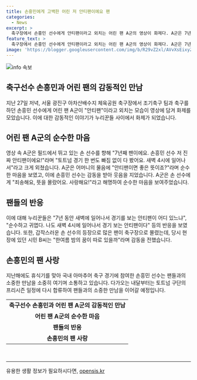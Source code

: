 ```yaml
---
title: 손흥민에게 고백한 어린 저 안티팬이에요 팬
categories:
  - News
excerpt: >
  축구장에서 손흥민 선수에게 안티팬이라고 외치는 어린 팬 A군의 영상이 화제다. A군은 7년째 손흥민 팬이며, 새벽 4시에 일어나 경기를 보는 등 손 선수를 응원하고 사랑한다고 밝히며 사랑스러운 모습을 보였다. 이에 누리꾼들은 A군의 순수한 팬심에 공감하며 긍정적인 반응을 보였고, 손흥민 선수도 웃으며 대응했다. 이날 손 선수의 축구장 방문에는 많은 팬들이 몰려 15분 동안 함께 축구를 즐기는 모습도 보였다. 현재는 휴식 중인 손흥민은 내달부터 토트넘의 프리시즌 일정에 합류할 예정이다.
feature_text: >
  축구장에서 손흥민 선수에게 안티팬이라고 외치는 어린 팬 A군의 영상이 화제다. A군은 7년째 손흥민 팬이며, 새벽 4시에 일어나 경기를 보는 등 손 선수를 응원하고 사랑한다고 밝히며 사랑스러운 모습을 보였다. 이에 누리꾼들은 A군의 순수한 팬심에 공감하며 긍정적인 반응을 보였고, 손흥민 선수도 웃으며 대응했다. 이날 손 선수의 축구장 방문에는 많은 팬들이 몰려 15분 동안 함께 축구를 즐기는 모습도 보였다. 현재는 휴식 중인 손흥민은 내달부터 토트넘의 프리시즌 일정에 합류할 예정이다.
image: 'https://blogger.googleusercontent.com/img/b/R29vZ2xl/AVvXsEixyZcFfHzMRdzZMjFBmAUKJYCLCGyLL1o632UiGVXcaFdKo_bkvkuCioo0uUKlGfBVcT3P84aROyZIXSBEx3Aw5nCQ3pTgDom1WDC4m8eifvWiAmWEEVb4x6G_l8C0QH225ldMjyaFvpxGEBGNO37VmDTDMHGhJPq73UglMfDca1-0aw/s1600/blogspot.png'
---
```


<p><img src="https://blogger.googleusercontent.com/img/b/R29vZ2xl/AVvXsEixyZcFfHzMRdzZMjFBmAUKJYCLCGyLL1o632UiGVXcaFdKo_bkvkuCioo0uUKlGfBVcT3P84aROyZIXSBEx3Aw5nCQ3pTgDom1WDC4m8eifvWiAmWEEVb4x6G_l8C0QH225ldMjyaFvpxGEBGNO37VmDTDMHGhJPq73UglMfDca1-0aw/s1600/blogspot.png" alt="info 속보" /></p>

<h2 data-ke-size="size26">축구선수 손흥민과 어린 팬의 감동적인 만남</h2>

<p data-ke-size="size16">지난 27일 저녁, 서울 광진구 아차산배수지 체육공원 축구장에서 조기축구 팀과 축구를 하던 손흥민 선수에게 어린 팬 A군이 "안티팬"이라고 외치는 모습이 영상에 담겨 화제를 모았습니다. 이에 대한 감동적인 이야기가 누리꾼들 사이에서 화제가 되었습니다.</p>

<h2 data-ke-size="size26">어린 팬 A군의 순수한 마음</h2>

<p data-ke-size="size16">영상 속 A군은 필드에서 뛰고 있는 손 선수를 향해 "7년째 팬이에요. 손흥민 선수 저 진짜 안티팬이에요!"라며 "토트넘 경기 한 번도 빠짐 없이 다 봤어요. 새벽 4시에 일어나서"라고 크게 외쳤습니다. A군은 어머니의 물음에 "안티팬이면 좋은 뜻이죠?"라며 순수한 마음을 보였고, 이에 손흥민 선수는 감동을 받아 웃음을 지었습니다. A군은 손 선수에게 "죄송해요, 뜻을 몰랐어요. 사랑해요!"라고 해명하여 순수한 마음을 보여주었습니다.</p>

<h2 data-ke-size="size26">팬들의 반응</h2>

<p data-ke-size="size16">이에 대해 누리꾼들은 "7년 동안 새벽에 일어나서 경기를 보는 안티팬이 어디 있느냐", "순수하고 귀엽다. 나도 새벽 4시에 일어나서 경기 보는 안티팬이다" 등의 반응을 보였습니다. 또한, 갑작스러운 손 선수의 등장으로 많은 팬이 축구장으로 몰렸는데, 당시 현장에 있던 시민 B씨는 "한여름 밤의 꿈이 따로 있을까"라며 감동을 전했습니다.</p>

<h2 data-ke-size="size26">손흥민의 팬 사랑</h2>

<p data-ke-size="size16">지난해에도 휴식기를 맞아 국내 아마추어 축구 경기에 참여한 손흥민 선수는 팬들과의 소중한 만남을 소중히 여기며 소통하고 있습니다. 다가오는 내달부터는 토트넘 구단의 프리시즌 일정에 다시 합류하여 팬들과의 소중한 만남을 이어갈 예정입니다.</p>

<table>
  <tr>
    <td style="text-align: center; height: 17px;"><b>축구선수 손흥민과 어린 팬 A군의 감동적인 만남</b></td>
  </tr>
  <tr>
    <td style="text-align: center; height: 17px;"><b>어린 팬 A군의 순수한 마음</b></td>
  </tr>
  <tr>
    <td style="text-align: center; height: 17px;"><b>팬들의 반응</b></td>
  </tr>
  <tr>
    <td style="text-align: center; height: 17px;"><b>손흥민의 팬 사랑</b></td>
  </tr>
</table>

<p>​
<hr></p>
유용한 생활 정보가 필요하시다면, <a href="https://opensis.kr" rel="dofollow">opensis.kr</a>


